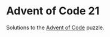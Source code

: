 # Advent of Code 21

Solutions to the [Advent of Code] puzzle.

[Advent of Code]: https://adventofcode.com

